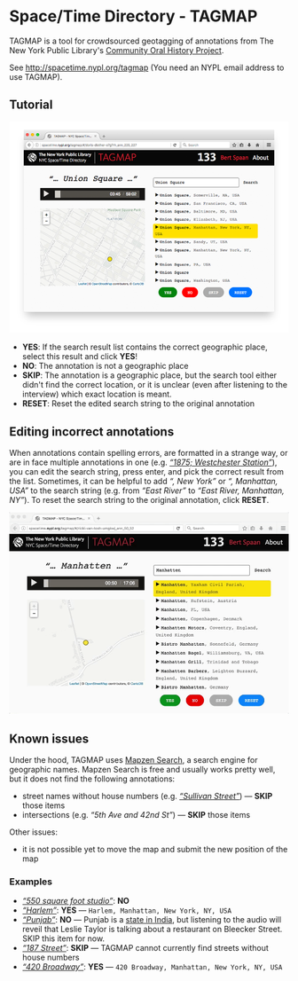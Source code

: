 # Space/Time Directory - TAGMAP

TAGMAP is a tool for crowdsourced geotagging of annotations from The New York Public Library's [Community Oral History Project](http://oralhistory.nypl.org/).

See http://spacetime.nypl.org/tagmap (You need an NYPL email address to use TAGMAP).

## Tutorial

![](images/screenshot.png)

- **YES**: If the search result list contains the correct geographic place, select this result and click **YES**!
- **NO**: The annotation is not a geographic place
- **SKIP**: The annotation is a geographic place, but the search tool either didn't find the correct location, or it is unclear (even after listening to the interview) which exact location is meant.
- **RESET**: Reset the edited search string to the original annotation

## Editing incorrect annotations

When annotations contain spelling errors, are formatted in a strange way, or are in face multiple annotations in one (e.g. [_“1875; Westchester Station”_](http://spacetime.nypl.org/tagmap/#/tom-vasti-t707ay_ann_4531_4533)), you can edit the search string, press enter, and pick the correct result from the list. Sometimes, it can be helpful to add _“, New York”_ or _“, Manhattan, USA”_ to the search string (e.g. from _“East River”_ to _“East River, Manhattan, NY”_). To reset the search string to the original annotation, click **RESET**.

![](images/edit-annotation.gif)

## Known issues

Under the hood, TAGMAP uses [Mapzen Search](https://mapzen.com/products/search/), a search engine for geographic names. Mapzen Search is free and usually works pretty well, but it does not find the following annotations:

- street names without house numbers (e.g. [_“Sullivan Street”_](http://spacetime.nypl.org/tagmap/#/elaine-mobray-cdgxj0_ann_69_71)) — **SKIP** those items
- intersections (e.g. _“5th Ave and 42nd St”_) — **SKIP** those items

Other issues:

- it is not possible yet to move the map and submit the new position of the map

### Examples

- [_“550 square foot studio”_](http://spacetime.nypl.org/tagmap/#/manya-ellenberg-and-rachel-glickstein-piz21h_ann_66_68): **NO**
- [_“Harlem”_](http://spacetime.nypl.org/tagmap/#/kathy-bristow-g6uztv_ann_17_19): **YES** — `Harlem, Manhattan, New York, NY, USA`
- [_“Punjab”_](http://spacetime.nypl.org/tagmap/#/leslie-taylor-3hkc34_ann_508_510): **NO** — Punjab is a [state in India](https://en.wikipedia.org/wiki/Punjab,_India), but listening to the audio will reveil that Leslie Taylor is talking about a restaurant on Bleecker Street. SKIP this item for now.
- [_“187 Street”_](http://spacetime.nypl.org/tagmap/#/ed-lehner-z1s7bn_ann_2893_2895): **SKIP** — TAGMAP cannot currently find streets without house numbers
- [_“420 Broadway”_](http://spacetime.nypl.org/tagmap/#/zigi-ben-haim-6vql95_ann_305_307): **YES** — `420 Broadway, Manhattan, New York, NY, USA`


